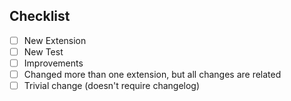 ## Checklist
<!--- Go over all the following points, and put an `x` in all the boxes that apply. -->
<!--- If you're unsure about any of these, don't hesitate to ask. We're here to help! 😬 -->
- [ ] New Extension
- [ ] New Test
- [ ] Improvements
- [ ] Changed more than one extension, but all changes are related
- [ ] Trivial change (doesn't require changelog)
